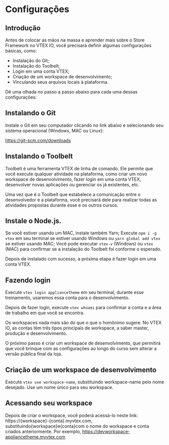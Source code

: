 # Configurações

## Introdução

Antes de colocar as mãos na massa e aprender mais sobre o Store Framework no VTEX IO, você precisará definir algumas configurações básicas, como:

* Instalação do Git;
* Instalação do Toolbelt;
* Login em uma conta VTEX;
* Criação de um workspace de desenvolvimento;
* Vinculando seus arquivos locais à plataforma.

Dê uma olhada no passo a passo abaixo para cada uma dessas configurações:

## Instalando o Git

Instale o Git em seu computador clicando no link abaixo e selecionando seu sistema operacional (Windows, MAC ou Linux):

<https://git-scm.com/downloads>

## Instalando o Toolbelt
Toolbelt é uma ferramenta VTEX de linha de comando. Ele permite que você execute qualquer atividade na plataforma, como criar um novo workspace de desenvolvimento, fazer login em uma conta VTEX, desenvolver novas aplicações ou gerenciar os já existentes, etc.

Uma vez que é o Toolbelt que estabelece a comunicação entre o desenvolvedor e a plataforma, você precisará dele para realizar todas as atividades propostas durante esse e os outros cursos.

## Instale o Node.js. 

Se você estiver usando um MAC, instale também Yarn;
Execute `npm i -g vtex` em seu terminal se estiver usando Windows ou `yarn global add vtex` se estiver usando MAC;
Você pode executar `vtex-v` (Windows) ou `vtex` (MAC) para confirmar se a instalação do Toolbelt foi conforme o esperado.

Depois de instalado com sucesso, a próxima etapa é fazer login em uma conta VTEX.

## Fazendo login
Execute `vtex login appliancetheme` em seu terminal, durante esse treinamento, usaremos essa conta para o desenvolvimento.

Depois de fazer login, execute `vtex whoami` para confirmar a conta e a área de trabalho em que você se encontra.

Os workspaces nada mais são do que o que o homônimo sugere. No VTEX IO, as contas têm três tipos principais de workspace, a saber master, produção e desenvolvimento.

O próximo passo é criar um workspace de desenvolvimento, que permitirá que você brinque com as configurações ao longo do curso sem alterar a versão pública final da loja.

## Criação de um workspace de desenvolvimento
Execute `vtex use workspace-name`, substituindo workspace-name pelo nome desejado. Use um nome único para seu workspace.

## Acessando seu workspace
Depois de criar o workspace, você poderá acessá-lo neste link: https://{workspace}-{conta}.myvtex.com, substituindo{workspace}e{conta}com o nome do workspace e conta criados anteriormente. Por exemplo, <https://devworkspace-appliancetheme.myvtex.com>